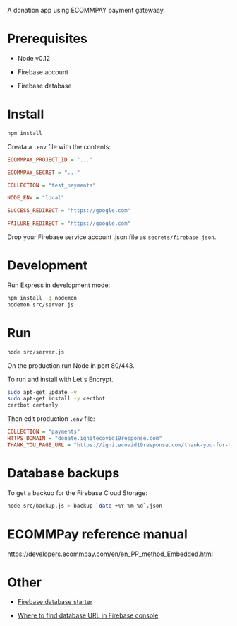 A donation app using ECOMMPAY payment gatewaay.

# Prerequisites

* Node v0.12

* Firebase account

* Firebase database

# Install

```sh
npm install
```

Creata a `.env` file with the contents:

```ini
ECOMMPAY_PROJECT_ID = "..."

ECOMMPAY_SECRET = "..."

COLLECTION = "test_payments"

NODE_ENV = "local"

SUCCESS_REDIRECT = "https://google.com"

FAILURE_REDIRECT = "https://google.com"
```

Drop your Firebase service account .json file as `secrets/firebase.json`.

# Development

Run Express in development mode:

```sh
npm install -g nodemon
nodemon src/server.js
```

# Run

```sh
node src/server.js
```

On the production run Node in port 80/443.

To run and install with Let's Encrypt.


```bash
sudo apt-get update -y
sudo apt-get install -y certbot
certbot certonly
```

Then edit production `.env` file:

```ini
COLLECTION = "payments"
HTTPS_DOMAIN = "donate.ignitecovid19response.com"
THANK_YOU_PAGE_URL = "https://ignitecovid19response.com/thank-you-for-the-payment"
```


# Database backups

To get a backup for the Firebase Cloud Storage:

```sh
node src/backup.js > backup-`date +%Y-%m-%d`.json
```

# ECOMMPay reference manual

https://developers.ecommpay.com/en/en_PP_method_Embedded.html

# Other

- [Firebase database starter](https://riptutorial.com/firebase/example/22139/hello-world-firebase-realtime-database-in-node)

- [Where to find database URL in Firebase console](https://stackoverflow.com/a/40168644/315168)